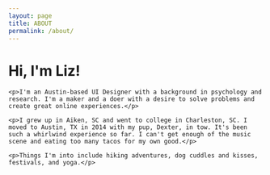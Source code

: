 ```yaml
---
layout: page
title: ABOUT
permalink: /about/
---
```


<div class="images-wrapper">
	<div class="images-about"></div>
</div>

<div class="about-content">
	<h1>Hi, I'm Liz!</h1>

	<p>I'm an Austin-based UI Designer with a background in psychology and research. I'm a maker and a doer with a desire to solve problems and create great online experiences.</p>

	<p>I grew up in Aiken, SC and went to college in Charleston, SC. I moved to Austin, TX in 2014 with my pup, Dexter, in tow. It's been such a whirlwind experience so far. I can't get enough of the music scene and eating too many tacos for my own good.</p>

	<p>Things I'm into include hiking adventures, dog cuddles and kisses, festivals, and yoga.</p>
</div>





